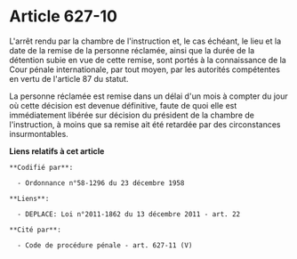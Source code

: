 # Article 627-10

L'arrêt rendu par la chambre de l'instruction et, le cas échéant, le lieu et la date de la remise de la personne réclamée,
ainsi que la durée de la détention subie en vue de cette remise, sont portés à la connaissance de la Cour pénale
internationale, par tout moyen, par les autorités compétentes en vertu de l'article 87 du statut.

La personne réclamée est remise dans un délai d'un mois à compter du jour où cette décision est devenue définitive, faute de
quoi elle est immédiatement libérée sur décision du président de la chambre de l'instruction, à moins que sa remise ait été
retardée par des circonstances insurmontables.

**Liens relatifs à cet article**

	**Codifié par**:

	  - Ordonnance n°58-1296 du 23 décembre 1958

	**Liens**:

	  - DEPLACE: Loi n°2011-1862 du 13 décembre 2011 - art. 22

	**Cité par**:

	  - Code de procédure pénale - art. 627-11 (V)
